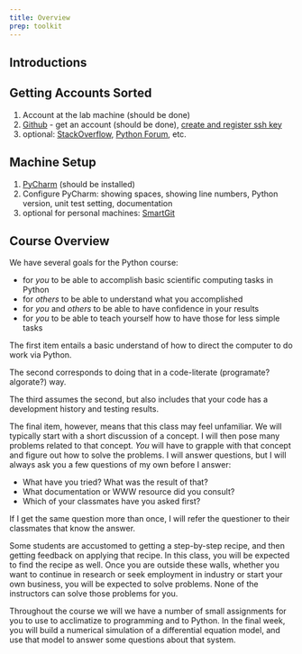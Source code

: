 ```yaml
---
title: Overview
prep: toolkit
---
```


## Introductions

## Getting Accounts Sorted

1. Account at the lab machine (should be done)
2. [Github](https://github.com) - get an account (should be done), [create and register ssh key](https://help.github.com/articles/generating-ssh-keys)
3. optional: [StackOverflow](http://stackoverflow.com),
   [Python Forum](http://www.python-forum.org/), etc.

## Machine Setup

1. [PyCharm](http://www.jetbrains.com/pycharm/) (should be installed)
2. Configure PyCharm: showing spaces, showing line numbers, Python version, unit test setting, documentation
3. optional for personal machines: [SmartGit](http://www.syntevo.com/smartgit/)

## Course Overview

We have several goals for the Python course:

 - for *you* to be able to accomplish basic scientific computing tasks in Python
 - for *others* to be able to understand what you accomplished
 - for *you* and *others* to be able to have confidence in your results
 - for *you* to be able to teach yourself how to have those for less simple tasks

The first item entails a basic understand of how to direct the computer to do work
via Python.

The second corresponds to doing that in a code-literate (programate? algorate?) way.

The third assumes the second, but also includes that your code has a development
history and testing results.

The final item, however, means that this class may feel unfamiliar.  We will
typically start with a short discussion of a concept.  I will then pose many
problems related to that concept.  *You* will have to grapple with that concept
and figure out how to solve the problems.  I will answer questions, but I will
always ask you a few questions of my own before I answer:

 - What have you tried?  What was the result of that?
 - What documentation or WWW resource did you consult?
 - Which of your classmates have you asked first?

If I get the same question more than once, I will refer the questioner to their
classmates that know the answer.

Some students are accustomed to getting a step-by-step recipe, and
then getting feedback on applying that recipe.  In this class, you will be expected
to find the recipe as well.  Once you are outside these walls, whether you want
to continue in research or seek employment in industry or start your own business,
you will be expected to solve problems.  None of the instructors can solve those
problems for you.

Throughout the course we will we have a number of small assignments for you to
use to acclimatize to programming and to Python.  In the final week, you will
build a numerical simulation of a differential equation model, and use that
model to answer some questions about that system.
